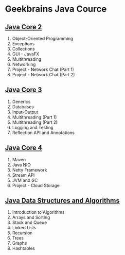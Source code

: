 # Geekbrains Java Cource

## [Java Core 2](core-2/)

1. Object-Oriented Programming
2. Exceptions
3. Collections
4. GUI - JavaFX
5. Multithreading
6. Networking
7. Project - Network Chat (Part 1)
8. Project - Network Chat (Part 2)


## [Java Core 3](core-3/)

1. Generics
2. Databases
3. Input-Output
4. Multithreading (Part 1)
5. Multithreading (Part 2)
6. Logging and Testing
7. Reflection API and Annotations

## [Java Core 4](core-4/)

1. Maven
2. Java NIO
3. Netty Framework
4. Stream API
5. JVM and GC
6. Project - Cloud Storage

## [Java Data Structures and Algorithms](data-structures/)

1. Introduction to Algorithms
2. Arrays and Sorting
3. Stack and Queue
4. Linked Lists
5. Recursion
6. Trees
7. Graphs
8. Hashtables
